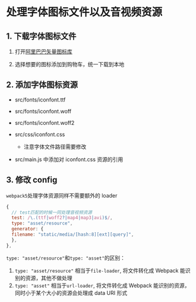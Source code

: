# 处理字体图标文件以及音视频资源

## 1. 下载字体图标文件

1. 打开[阿里巴巴矢量图标库](https://www.iconfont.cn/)

2. 选择想要的图标添加到购物车，统一下载到本地

## 2. 添加字体图标资源

- src/fonts/iconfont.ttf
- src/fonts/iconfont.woff
- src/fonts/iconfont.woff2

- src/css/iconfont.css

  - 注意字体文件路径需要修改

- src/main.js 中添加对 iconfont.css 资源的引用

## 3. 修改 config

`webpack5`处理字体资源同样不需要额外的 loader

```js
{
  // test匹配的时候一同处理音视频资源
  test: /\.(ttf|woff2?|map4|map3|avi)$/,
  type: "asset/resource",
  generator: {
  filename: "static/media/[hash:8][ext][query]",
  },
},
```

`type: "asset/resource"`和`type: "asset"`的区别：

1. `type: "asset/resource"` 相当于`file-loader`, 将文件转化成 Webpack 能识别的资源，其他不做处理
2. `type: "asset"` 相当于`url-loader`, 将文件转化成 Webpack 能识别的资源，同时小于某个大小的资源会处理成 data URI 形式
